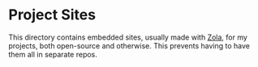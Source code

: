 # Project Sites

This directory contains embedded sites, usually made with [Zola](https://getzola.org), for my projects, both open-source and otherwise. This prevents having to have them all in separate repos.
